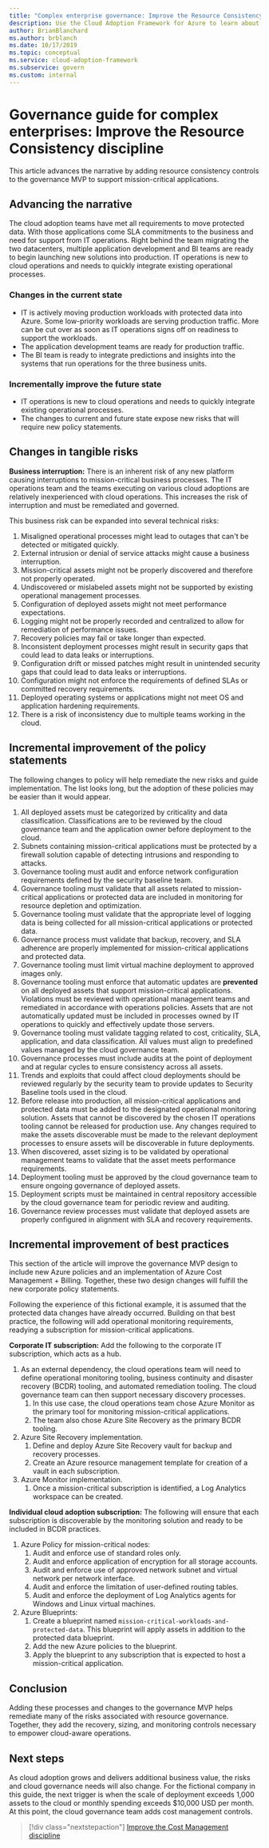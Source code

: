 ```yaml
---
title: "Complex enterprise governance: Improve the Resource Consistency discipline"
description: Use the Cloud Adoption Framework for Azure to learn about recovery, sizing, and monitoring controls to improve governance baseline and remediate risks.
author: BrianBlanchard
ms.author: brblanch
ms.date: 10/17/2019
ms.topic: conceptual
ms.service: cloud-adoption-framework
ms.subservice: govern
ms.custom: internal
---
```


# Governance guide for complex enterprises: Improve the Resource Consistency discipline

This article advances the narrative by adding resource consistency controls to the governance MVP to support mission-critical applications.

## Advancing the narrative

The cloud adoption teams have met all requirements to move protected data. With those applications come SLA commitments to the business and need for support from IT operations. Right behind the team migrating the two datacenters, multiple application development and BI teams are ready to begin launching new solutions into production. IT operations is new to cloud operations and needs to quickly integrate existing operational processes.

### Changes in the current state

- IT is actively moving production workloads with protected data into Azure. Some low-priority workloads are serving production traffic. More can be cut over as soon as IT operations signs off on readiness to support the workloads.
- The application development teams are ready for production traffic.
- The BI team is ready to integrate predictions and insights into the systems that run operations for the three business units.

### Incrementally improve the future state

- IT operations is new to cloud operations and needs to quickly integrate existing operational processes.
- The changes to current and future state expose new risks that will require new policy statements.

## Changes in tangible risks

**Business interruption:** There is an inherent risk of any new platform causing interruptions to mission-critical business processes. The IT operations team and the teams executing on various cloud adoptions are relatively inexperienced with cloud operations. This increases the risk of interruption and must be remediated and governed.

This business risk can be expanded into several technical risks:

1. Misaligned operational processes might lead to outages that can't be detected or mitigated quickly.
1. External intrusion or denial of service attacks might cause a business interruption.
1. Mission-critical assets might not be properly discovered and therefore not properly operated.
1. Undiscovered or mislabeled assets might not be supported by existing operational management processes.
1. Configuration of deployed assets might not meet performance expectations.
1. Logging might not be properly recorded and centralized to allow for remediation of performance issues.
1. Recovery policies may fail or take longer than expected.
1. Inconsistent deployment processes might result in security gaps that could lead to data leaks or interruptions.
1. Configuration drift or missed patches might result in unintended security gaps that could lead to data leaks or interruptions.
1. Configuration might not enforce the requirements of defined SLAs or committed recovery requirements.
1. Deployed operating systems or applications might not meet OS and application hardening requirements.
1. There is a risk of inconsistency due to multiple teams working in the cloud.

## Incremental improvement of the policy statements

The following changes to policy will help remediate the new risks and guide implementation. The list looks long, but the adoption of these policies may be easier than it would appear.

1. All deployed assets must be categorized by criticality and data classification. Classifications are to be reviewed by the cloud governance team and the application owner before deployment to the cloud.
1. Subnets containing mission-critical applications must be protected by a firewall solution capable of detecting intrusions and responding to attacks.
1. Governance tooling must audit and enforce network configuration requirements defined by the security baseline team.
1. Governance tooling must validate that all assets related to mission-critical applications or protected data are included in monitoring for resource depletion and optimization.
1. Governance tooling must validate that the appropriate level of logging data is being collected for all mission-critical applications or protected data.
1. Governance process must validate that backup, recovery, and SLA adherence are properly implemented for mission-critical applications and protected data.
1. Governance tooling must limit virtual machine deployment to approved images only.
1. Governance tooling must enforce that automatic updates are **prevented** on all deployed assets that support mission-critical applications. Violations must be reviewed with operational management teams and remediated in accordance with operations policies. Assets that are not automatically updated must be included in processes owned by IT operations to quickly and effectively update those servers.
1. Governance tooling must validate tagging related to cost, criticality, SLA, application, and data classification. All values must align to predefined values managed by the cloud governance team.
1. Governance processes must include audits at the point of deployment and at regular cycles to ensure consistency across all assets.
1. Trends and exploits that could affect cloud deployments should be reviewed regularly by the security team to provide updates to Security Baseline tools used in the cloud.
1. Before release into production, all mission-critical applications and protected data must be added to the designated operational monitoring solution. Assets that cannot be discovered by the chosen IT operations tooling cannot be released for production use. Any changes required to make the assets discoverable must be made to the relevant deployment processes to ensure assets will be discoverable in future deployments.
1. When discovered, asset sizing is to be validated by operational management teams to validate that the asset meets performance requirements.
1. Deployment tooling must be approved by the cloud governance team to ensure ongoing governance of deployed assets.
1. Deployment scripts must be maintained in central repository accessible by the cloud governance team for periodic review and auditing.
1. Governance review processes must validate that deployed assets are properly configured in alignment with SLA and recovery requirements.

## Incremental improvement of best practices

This section of the article will improve the governance MVP design to include new Azure policies and an implementation of Azure Cost Management + Billing. Together, these two design changes will fulfill the new corporate policy statements.

Following the experience of this fictional example, it is assumed that the protected data changes have already occurred. Building on that best practice, the following will add operational monitoring requirements, readying a subscription for mission-critical applications.

**Corporate IT subscription:** Add the following to the corporate IT subscription, which acts as a hub.

1. As an external dependency, the cloud operations team will need to define operational monitoring tooling, business continuity and disaster recovery (BCDR) tooling, and automated remediation tooling. The cloud governance team can then support necessary discovery processes.
    1. In this use case, the cloud operations team chose Azure Monitor as the primary tool for monitoring mission-critical applications.
    1. The team also chose Azure Site Recovery as the primary BCDR tooling.
1. Azure Site Recovery implementation.
    1. Define and deploy Azure Site Recovery vault for backup and recovery processes.
    1. Create an Azure resource management template for creation of a vault in each subscription.
1. Azure Monitor implementation.
    1. Once a mission-critical subscription is identified, a Log Analytics workspace can be created.

**Individual cloud adoption subscription:** The following will ensure that each subscription is discoverable by the monitoring solution and ready to be included in BCDR practices.

1. Azure Policy for mission-critical nodes:
    1. Audit and enforce use of standard roles only.
    1. Audit and enforce application of encryption for all storage accounts.
    1. Audit and enforce use of approved network subnet and virtual network per network interface.
    1. Audit and enforce the limitation of user-defined routing tables.
    1. Audit and enforce the deployment of Log Analytics agents for Windows and Linux virtual machines.
1. Azure Blueprints:
    1. Create a blueprint named `mission-critical-workloads-and-protected-data`. This blueprint will apply assets in addition to the protected data blueprint.
    1. Add the new Azure policies to the blueprint.
    1. Apply the blueprint to any subscription that is expected to host a mission-critical application.

## Conclusion

Adding these processes and changes to the governance MVP helps remediate many of the risks associated with resource governance. Together, they add the recovery, sizing, and monitoring controls necessary to empower cloud-aware operations.

## Next steps

As cloud adoption grows and delivers additional business value, the risks and cloud governance needs will also change. For the fictional company in this guide, the next trigger is when the scale of deployment exceeds 1,000 assets to the cloud or monthly spending exceeds $10,000 USD per month. At this point, the cloud governance team adds cost management controls.

> [!div class="nextstepaction"]
> [Improve the Cost Management discipline](./cost-management-improvement.md)
